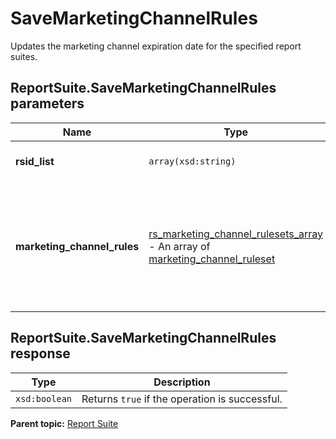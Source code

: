 # SaveMarketingChannelRules

Updates the marketing channel expiration date for the specified report suites.

## ReportSuite.SaveMarketingChannelRules parameters

|Name|Type|Description|
|----|----|-----------|
| **rsid_list** | `array(xsd:string)` | A list of report suite IDs. |
| **marketing_channel_rules** |  [rs_marketing_channel_rulesets_array](../../data_types/r_rs_marketing_channel_rulesets_array.md#) - An array of [marketing_channel_ruleset](../../data_types/r_marketing_channel_ruleset.md#)  | An updated set of marketing channel rules to apply to each specified report suite. |

## ReportSuite.SaveMarketingChannelRules response

|Type|Description|
|----|-----------|
| `xsd:boolean` |Returns `true` if the operation is successful.|

**Parent topic:** [Report Suite](../../methods/report_suite/r_methods_reportsuite.md)


